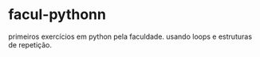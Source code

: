 # facul-pythonn
primeiros exercícios em python pela faculdade. usando loops e estruturas de repetição.
